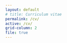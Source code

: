 ```yaml
---
layout: default
# title: Curriculum vitae
permalink: /cv/
active: /cv/
grid-column: 2
file: true
---
```


